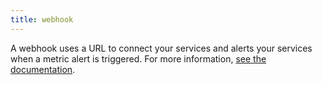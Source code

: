 ```yaml
---
title: webhook
---
```

A webhook uses a URL to connect your services and alerts your services when a metric alert is triggered.
For more information, <a href="https://docs.datadoghq.com/integrations/webhooks/">see the documentation</a>.